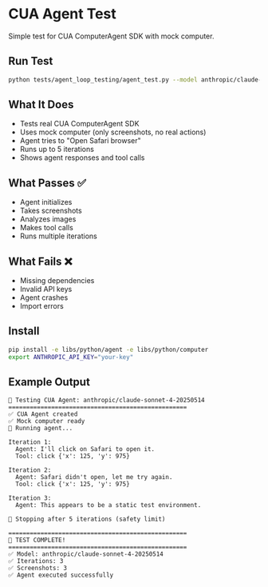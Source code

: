 # CUA Agent Test

Simple test for CUA ComputerAgent SDK with mock computer.

## Run Test

```bash
python tests/agent_loop_testing/agent_test.py --model anthropic/claude-sonnet-4-20250514
```

## What It Does

- Tests real CUA ComputerAgent SDK
- Uses mock computer (only screenshots, no real actions)
- Agent tries to "Open Safari browser"
- Runs up to 5 iterations
- Shows agent responses and tool calls

## What Passes ✅

- Agent initializes
- Takes screenshots
- Analyzes images
- Makes tool calls
- Runs multiple iterations

## What Fails ❌

- Missing dependencies
- Invalid API keys
- Agent crashes
- Import errors

## Install

```bash
pip install -e libs/python/agent -e libs/python/computer
export ANTHROPIC_API_KEY="your-key"
```

## Example Output

```
🤖 Testing CUA Agent: anthropic/claude-sonnet-4-20250514
==================================================
✅ CUA Agent created
✅ Mock computer ready
🚀 Running agent...

Iteration 1:
  Agent: I'll click on Safari to open it.
  Tool: click {'x': 125, 'y': 975}

Iteration 2:
  Agent: Safari didn't open, let me try again.
  Tool: click {'x': 125, 'y': 975}

Iteration 3:
  Agent: This appears to be a static test environment.

🏁 Stopping after 5 iterations (safety limit)

==================================================
🎉 TEST COMPLETE!
==================================================
✅ Model: anthropic/claude-sonnet-4-20250514
✅ Iterations: 3
✅ Screenshots: 3
✅ Agent executed successfully
```
